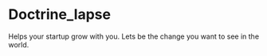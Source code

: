 # Doctrine_lapse
Helps your startup grow with you.
Lets be the change you want to see in the world.
